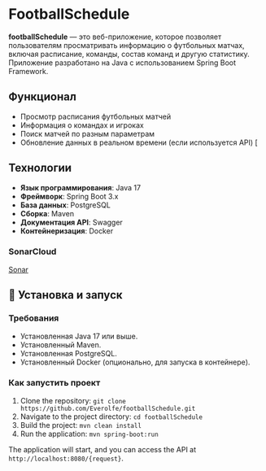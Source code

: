 # FootballSchedule

**footballSchedule** — это веб-приложение, которое позволяет пользователям просматривать информацию о футбольных матчах, включая расписание, команды, состав команд и другую статистику. Приложение разработано на Java с использованием Spring Boot Framework.

##  Функционал

-  Просмотр расписания футбольных матчей
-  Информация о командах и игроках
-  Поиск матчей по разным параметрам
-  Обновление данных в реальном времени (если используется API)
[
##  Технологии

- **Язык программирования**: Java 17
- **Фреймворк**: Spring Boot 3.x
- **База данных**: PostgreSQL
- **Сборка**: Maven
- **Документация API**: Swagger
- **Контейнеризация**: Docker

### SonarCloud
[Sonar](https://sonarcloud.io/project/overview?id=Everolfe_footballSchedule)

## 🚀 Установка и запуск

### Требования

- Установленная Java 17 или выше.
- Установленный Maven.
- Установленная PostgreSQL.
- Установленный Docker (опционально, для запуска в контейнере).

### Как запустить проект
1. Clone the repository: `git clone https://github.com/Everolfe/footballSchedule.git`
2. Navigate to the project directory: `cd footballSchedule`
3. Build the project: `mvn clean install`
4. Run the application: `mvn spring-boot:run`

The application will start, and you can access the API at `http://localhost:8080/{request}`.